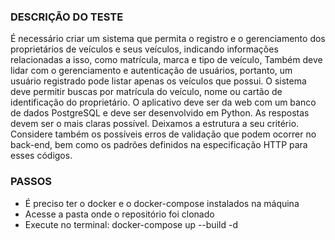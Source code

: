 ### DESCRIÇÃO DO TESTE

É necessário criar um sistema que permita o registro e o gerenciamento dos proprietários
de veículos e seus veículos, indicando informações relacionadas a isso, como matrícula,
marca e tipo de veículo,
Também deve lidar com o gerenciamento e autenticação de usuários, portanto, um usuário
registrado pode listar apenas os veículos que possui.
O sistema deve permitir buscas por matrícula do veículo, nome ou cartão de identificação
do proprietário. O aplicativo deve ser da web com um banco de dados PostgreSQL e deve
ser desenvolvido em Python.
As respostas devem ser o mais claras possível. Deixamos a estrutura a seu critério.
Considere também os possíveis erros de validação que podem ocorrer no back-end, bem
como os padrões definidos na especificação HTTP para esses códigos.

### PASSOS

* É preciso ter o docker e o docker-compose instalados na máquina
* Acesse a pasta onde o repositório foi clonado
* Execute no terminal: docker-compose up --build -d
